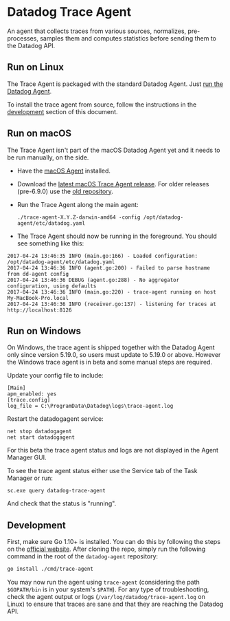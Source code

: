 # Datadog Trace Agent

An agent that collects traces from various sources, normalizes, pre-processes, samples them and computes
statistics before sending them to the Datadog API.

## Run on Linux

The Trace Agent is packaged with the standard Datadog Agent.
Just [run the Datadog Agent](http://docs.datadoghq.com/guides/basic_agent_usage/).

To install the trace agent from source, follow the instructions in the [development](#development)
section of this document.

## Run on macOS

The Trace Agent isn't part of the macOS Datadog Agent yet and it needs to be run manually,
on the side.

- Have the [macOS Agent](https://app.datadoghq.com/account/settings#agent/mac) installed.
- Download the [latest macOS Trace Agent release](https://github.com/DataDog/datadog-agent/releases/latest). For
older releases (pre-6.9.0) use the [old repository](https://github.com/DataDog/datadog-trace-agent/releases/).
- Run the Trace Agent along the main agent:

    `./trace-agent-X.Y.Z-darwin-amd64 -config /opt/datadog-agent/etc/datadog.yaml`

- The Trace Agent should now be running in the foreground. You should see something like this:

```
2017-04-24 13:46:35 INFO (main.go:166) - Loaded configuration: /opt/datadog-agent/etc/datadog.yaml
2017-04-24 13:46:36 INFO (agent.go:200) - Failed to parse hostname from dd-agent config
2017-04-24 13:46:36 DEBUG (agent.go:288) - No aggregator configuration, using defaults
2017-04-24 13:46:36 INFO (main.go:220) - trace-agent running on host My-MacBook-Pro.local
2017-04-24 13:46:36 INFO (receiver.go:137) - listening for traces at http://localhost:8126
```

## Run on Windows

On Windows, the trace agent is shipped together with the Datadog Agent only
since version 5.19.0, so users must update to 5.19.0 or above. However the
Windows trace agent is in beta and some manual steps are required.

Update your config file to include:

```
[Main]
apm_enabled: yes
[trace.config]
log_file = C:\ProgramData\Datadog\logs\trace-agent.log
```

Restart the datadogagent service:

```
net stop datadogagent
net start datadogagent
```

For this beta the trace agent status and logs are not displayed in the Agent
Manager GUI.

To see the trace agent status either use the Service tab of the Task Manager or
run:

```
sc.exe query datadog-trace-agent
```

And check that the status is "running".

## Development

First, make sure Go 1.10+ is installed. You can do this by following the steps on the [official website](https://golang.org/dl/).
After cloning the repo, simply run the following command in the root of the `datadog-agent` repository:

```bash
go install ./cmd/trace-agent
```

You may now run the agent using `trace-agent` (considering the path `$GOPATH/bin` is in your system's `$PATH`). For any type
of troubleshooting, check the agent output or logs (`/var/log/datadog/trace-agent.log` on Linux) to ensure that traces are sane
and that they are reaching the Datadog API.
